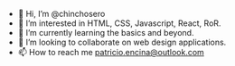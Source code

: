 - 👋 Hi, I’m @chinchosero
- 👀 I’m interested in HTML, CSS, Javascript, React, RoR.
- 🌱 I’m currently learning the basics and beyond.
- 💞️ I’m looking to collaborate on web design applications.
- 📫 How to reach me patricio.encina@outlook.com

<!---
chinchosero/chinchosero is a ✨ special ✨ repository because its `README.md` (this file) appears on your GitHub profile.
You can click the Preview link to take a look at your changes.
--->
